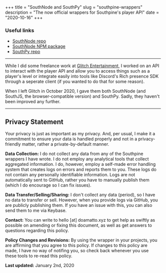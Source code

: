 +++
title = "SouthNode and SouthPy"
slug = "southpine-wrappers"
description = "The now official wrappers for Southpine's player API"
date = "2020-10-16"
+++

### Useful links
- [SouthNode repo](https://github.com/playglitch/southnode)
- [SouthNode NPM package](https://www.npmjs.com/package/southnode)
- [SouthPy repo](https://github.com/playglitch/southpy)

---

While I did some freelance work at [Glitch Entertainment](https://playglitch.xyz), I worked on an API to interact with the player API and allow you to access things such as a player's level or integrate easily into tools like Discord's Rich presence SDK through a seperate client (if you wanted to do that for some reason).

When I left Glitch in October 2020, I gave them both SouthNode (and SouthJS, the browser-compatible version) and SouthPy. Sadly, they haven't been improved any further.

---

## Privacy Statement
Your privacy is just as important as my privacy. And, per usual, I make it a commitment to ensure your data is handled properly and not in a privacy-friendly matter, rather a private-by-default manner.

**Data Collection:** I do not collect any data from any of the Southpine wrappers I have wrote. I do not employ any analytical tools that collect aggregated information. I do, however, employ a self-made error handling system that creates logs on errors and reports them to you. These logs do not contain any personally identifiable information. Logs are not automatically sent to GitHub, rather you have to manually publish them (which I do encourage so I can fix issues).

**Data Transfer/Selling/Sharing:** I don't collect any data (period), so I have no data to transfer or sell. However, when you provide logs via GitHub, you are publicly publishing them. If you have an issue with this, you can also send them to me via Keybase.

**Contact:** You can write to hello [at] doamatto.xyz to get help as swiftly as possible on amending or fixing this document, as well as get answers to questions regarding this policy.

**Policy Changes and Revisions:** By using the wrapper in your projects, you are affirming that you agree to this policy. If changes to this policy are made, I have no way of notifing you, so check back whenever you use these tools to re-read this policy.

**Last updated:** January 2nd, 2020

